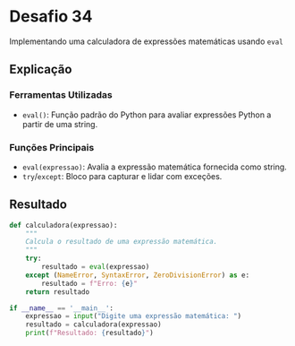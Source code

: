 # Desafio 34

Implementando uma calculadora de expressões matemáticas usando `eval`

## Explicação

### Ferramentas Utilizadas

- `eval()`: Função padrão do Python para avaliar expressões Python a partir de uma string.

### Funções Principais

- `eval(expressao)`: Avalia a expressão matemática fornecida como string.
- `try`/`except`: Bloco para capturar e lidar com exceções.

## Resultado

```py
def calculadora(expressao):
    """
    Calcula o resultado de uma expressão matemática.
    """
    try:
        resultado = eval(expressao)
    except (NameError, SyntaxError, ZeroDivisionError) as e:
        resultado = f"Erro: {e}"
    return resultado

if __name__ == '__main__':
    expressao = input("Digite uma expressão matemática: ")
    resultado = calculadora(expressao)
    print(f"Resultado: {resultado}")